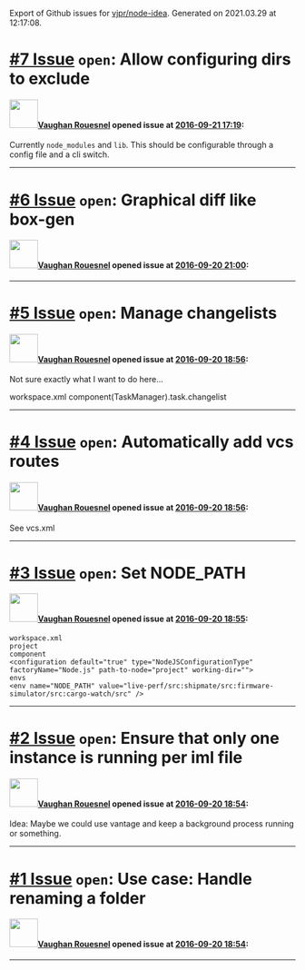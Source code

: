 Export of Github issues for [vjpr/node-idea](https://github.com/vjpr/node-idea). Generated on 2021.03.29 at 12:17:08.

# [\#7 Issue](https://github.com/vjpr/node-idea/issues/7) `open`: Allow configuring dirs to exclude

#### <img src="https://avatars.githubusercontent.com/u/281413?v=4" width="50"/>[Vaughan Rouesnel](https://github.com/vjpr) opened issue at [2016-09-21 17:19](https://github.com/vjpr/node-idea/issues/7):

Currently `node_modules` and `lib`. This should be configurable through a config file and a cli switch.





-------------------------------------------------------------------------------

# [\#6 Issue](https://github.com/vjpr/node-idea/issues/6) `open`: Graphical diff like box-gen

#### <img src="https://avatars.githubusercontent.com/u/281413?v=4" width="50"/>[Vaughan Rouesnel](https://github.com/vjpr) opened issue at [2016-09-20 21:00](https://github.com/vjpr/node-idea/issues/6):






-------------------------------------------------------------------------------

# [\#5 Issue](https://github.com/vjpr/node-idea/issues/5) `open`: Manage changelists

#### <img src="https://avatars.githubusercontent.com/u/281413?v=4" width="50"/>[Vaughan Rouesnel](https://github.com/vjpr) opened issue at [2016-09-20 18:56](https://github.com/vjpr/node-idea/issues/5):

Not sure exactly what I want to do here...

workspace.xml
component(TaskManager).task.changelist





-------------------------------------------------------------------------------

# [\#4 Issue](https://github.com/vjpr/node-idea/issues/4) `open`: Automatically add vcs routes

#### <img src="https://avatars.githubusercontent.com/u/281413?v=4" width="50"/>[Vaughan Rouesnel](https://github.com/vjpr) opened issue at [2016-09-20 18:56](https://github.com/vjpr/node-idea/issues/4):

See vcs.xml





-------------------------------------------------------------------------------

# [\#3 Issue](https://github.com/vjpr/node-idea/issues/3) `open`: Set NODE_PATH

#### <img src="https://avatars.githubusercontent.com/u/281413?v=4" width="50"/>[Vaughan Rouesnel](https://github.com/vjpr) opened issue at [2016-09-20 18:55](https://github.com/vjpr/node-idea/issues/3):

```
workspace.xml
project
component
<configuration default="true" type="NodeJSConfigurationType" factoryName="Node.js" path-to-node="project" working-dir="">
envs
<env name="NODE_PATH" value="live-perf/src:shipmate/src:firmware-simulator/src:cargo-watch/src" />
```





-------------------------------------------------------------------------------

# [\#2 Issue](https://github.com/vjpr/node-idea/issues/2) `open`: Ensure that only one instance is running per iml file

#### <img src="https://avatars.githubusercontent.com/u/281413?v=4" width="50"/>[Vaughan Rouesnel](https://github.com/vjpr) opened issue at [2016-09-20 18:54](https://github.com/vjpr/node-idea/issues/2):

Idea: Maybe we could use vantage and keep a background process running or something.





-------------------------------------------------------------------------------

# [\#1 Issue](https://github.com/vjpr/node-idea/issues/1) `open`: Use case: Handle renaming a folder

#### <img src="https://avatars.githubusercontent.com/u/281413?v=4" width="50"/>[Vaughan Rouesnel](https://github.com/vjpr) opened issue at [2016-09-20 18:54](https://github.com/vjpr/node-idea/issues/1):






-------------------------------------------------------------------------------

